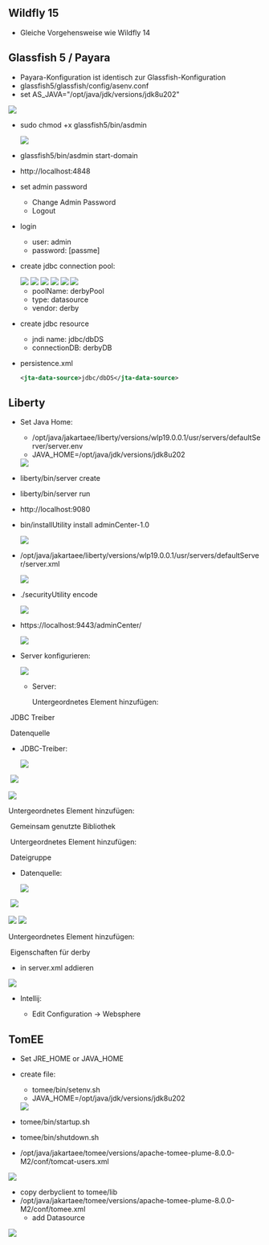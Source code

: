 ## Wildfly 15

* Gleiche Vorgehensweise wie Wildfly 14

  

## Glassfish 5 / Payara

* Payara-Konfiguration ist identisch zur Glassfish-Konfiguration
* glassfish5/glassfish/config/asenv.conf
* set AS_JAVA="/opt/java/jdk/versions/jdk8u202"

<img src="/Glassfish_Images/Glassfish_1.jpeg"> 

* sudo chmod +x glassfish5/bin/asdmin

  <img src="/Glassfish_Images/Glassfish_2.jpeg">

* glassfish5/bin/asdmin start-domain

* http://localhost:4848

* set admin password

  * Change Admin Password
  * Logout

* login

  * user: admin
  * password: [passme]

* create jdbc connection pool:

  

  <img src="/Glassfish_Images/Glassfish_3.jpeg"> 

  

  <img src="/Glassfish_Images/Glassfish_4.jpeg"> 

  

  <img src="/Glassfish_Images/Glassfish_5.jpeg"> 

  

  <img src="/Glassfish_Images/Glassfish_6.jpeg"> 

  

  <img src="/Glassfish_Images/Glassfish_7.jpeg"> 

  

  <img src="/Glassfish_Images/Glassfish_8.jpeg"> 

  

  * poolName: derbyPool
  * type: datasource
  * vendor: derby

* create jdbc resource

  * jndi name:  jdbc/dbDS
  * connectionDB: derbyDB

* persistence.xml

  ```xml
  <jta-data-source>jdbc/dbDS</jta-data-source>
  ```

  

## Liberty

* Set Java Home:
  * /opt/java/jakartaee/liberty/versions/wlp19.0.0.1/usr/servers/defaultServer/server.env
  * JAVA_HOME=/opt/java/jdk/versions/jdk8u202

  <img src="/Liberty_Images/Liberty_1.jpeg"> 

  

* liberty/bin/server create

* liberty/bin/server run

* http://localhost:9080

* bin/installUtility install adminCenter-1.0

  <img src="/Liberty_Images/Liberty_2.jpeg"> 

  

* /opt/java/jakartaee/liberty/versions/wlp19.0.0.1/usr/servers/defaultServer/server.xml

  <img src="/Liberty_Images/Liberty_5.jpeg"> 

  

* ./securityUtility encode

  <img src="/Liberty_Images/Liberty_3.jpeg"> 

  

* https://localhost:9443/adminCenter/

  <img src="/Liberty_Images/Liberty_4.jpeg"> 

  

* Server konfigurieren:

  <img src="/Liberty_Images/Liberty_7.jpeg"> 

  

  * Server:

    Untergeordnetes Element hinzufügen:

​                        JDBC Treiber

​                        Datenquelle

* JDBC-Treiber:

  <img src="/Liberty_Images/Liberty_8.jpeg"> 

​            <img src="/Liberty_Images/Liberty_9.jpeg"> 

<img src="/Liberty_Images/Liberty_10.jpeg"> 

Untergeordnetes Element hinzufügen:

​                        Gemeinsam genutzte Bibliothek

​			Untergeordnetes Element hinzufügen:	

​				Dateigruppe

* Datenquelle:

  <img src="/Liberty_Images/Liberty_11.jpeg"> 

​            <img src="/Liberty_Images/Liberty_12.jpeg">

 

<img src="/Liberty_Images/Liberty_13.jpeg">

 

<img src="/Liberty_Images/Liberty_14.jpeg">

 

Untergeordnetes Element hinzufügen:

​                        Eigenschaften für derby​

* in server.xml addieren

<img src="/Liberty_Images/Liberty_6.jpeg"> 

* Intellij:

  * Edit Configuration → Websphere

    

## TomEE

* Set JRE_HOME or JAVA_HOME  

* create file:
  * tomee/bin/setenv.sh 
  * JAVA_HOME=/opt/java/jdk/versions/jdk8u202

  <img src="/TomEE_Images/TomEE_1.jpeg"> 

 

* tomee/bin/startup.sh

* tomee/bin/shutdown.sh

* /opt/java/jakartaee/tomee/versions/apache-tomee-plume-8.0.0-M2/conf/tomcat-users.xml

 <img src="/TomEE_Images/TomEE_2.jpeg"> 

* copy derbyclient to tomee/lib
* /opt/java/jakartaee/tomee/versions/apache-tomee-plume-8.0.0-M2/conf/tomee.xml
  * add Datasource

<img src="/TomEE_Images/TomEE_3.jpeg"> 